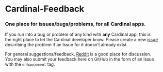 # Cardinal-Feedback

### One place for issues/bugs/problems, for all Cardinal apps.

If you run into a bug or problem of any kind with **any** Cardinal app, this is the right place to let the Cardinal developer know. Please create a new [issue](https://github.com/somebeaver/Cardinal-Feedback/issues/new) describing the problem if an Issue for it doesn't already exist.

For general suggestions/feedback, [Reddit](https://old.reddit.com/r/cardinalapps) is a good place for discussion. You may also submit your feedback here on GitHub in the form of an Issue with the `enhancement` tag.
